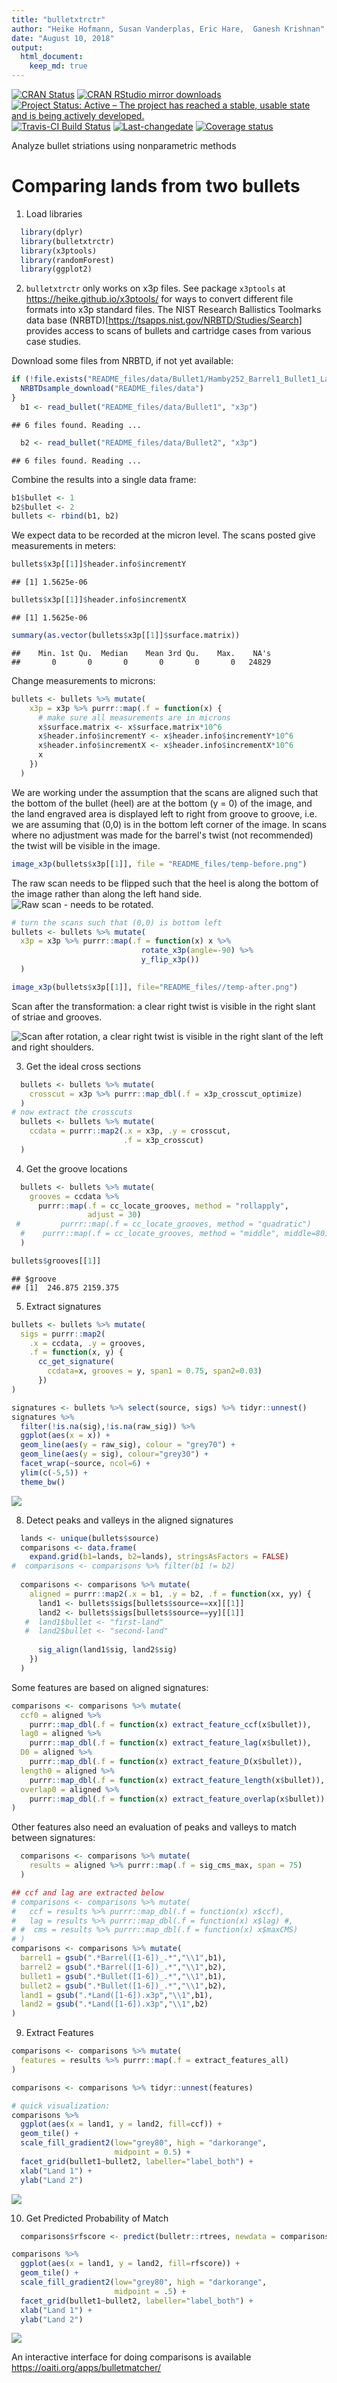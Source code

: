 ```yaml
---
title: "bulletxtrctr"
author: "Heike Hofmann, Susan Vanderplas, Eric Hare,  Ganesh Krishnan"
date: "August 10, 2018"
output: 
  html_document:
    keep_md: true
---
```


[![CRAN Status](http://www.r-pkg.org/badges/version/bulletxtrctr)](https://cran.r-project.org/package=bulletxtrctr) [![CRAN RStudio mirror downloads](http://cranlogs.r-pkg.org/badges/bulletxtrctr)](http://www.r-pkg.org/pkg/bulletxtrctr) 
[![Project Status: Active – The project has reached a stable, usable state and is being actively developed.](http://www.repostatus.org/badges/latest/active.svg)](http://www.repostatus.org/#active)
[![Travis-CI Build Status](https://travis-ci.org/heike/bulletxtrctr.svg?branch=master)](https://travis-ci.org/heike/bulletxtrctr)
[![Last-changedate](https://img.shields.io/badge/last%20change-2018--08--10-yellowgreen.svg)](/commits/master)
[![Coverage status](https://codecov.io/gh/heike/bulletxtrctr/branch/master/graph/badge.svg)](https://codecov.io/github/heike/bulletxtrctr?branch=master)

Analyze bullet striations using nonparametric methods

# Comparing lands from two bullets

1. Load libraries



```r
  library(dplyr)
  library(bulletxtrctr)
  library(x3ptools)
  library(randomForest)
  library(ggplot2)
```
  
2. `bulletxtrctr` only works on x3p files. See package `x3ptools` at https://heike.github.io/x3ptools/ for ways to convert different file formats into x3p standard files.
The NIST Research Ballistics Toolmarks data base (NRBTD)[https://tsapps.nist.gov/NRBTD/Studies/Search] provides access to  scans of bullets and cartridge cases from various case studies.  

Download some files from NRBTD, if not yet available:


```r
if (!file.exists("README_files/data/Bullet1/Hamby252_Barrel1_Bullet1_Land1.x3p")) {
  NRBTDsample_download("README_files/data")
}
  b1 <- read_bullet("README_files/data/Bullet1", "x3p")
```

```
## 6 files found. Reading ...
```

```r
  b2 <- read_bullet("README_files/data/Bullet2", "x3p")
```

```
## 6 files found. Reading ...
```
Combine the results into a single data frame:


```r
b1$bullet <- 1
b2$bullet <- 2
bullets <- rbind(b1, b2)
```

We expect data to be recorded at the micron level.
The scans posted give measurements in meters:


```r
bullets$x3p[[1]]$header.info$incrementY
```

```
## [1] 1.5625e-06
```

```r
bullets$x3p[[1]]$header.info$incrementX
```

```
## [1] 1.5625e-06
```

```r
summary(as.vector(bullets$x3p[[1]]$surface.matrix))
```

```
##    Min. 1st Qu.  Median    Mean 3rd Qu.    Max.    NA's 
##       0       0       0       0       0       0   24829
```

Change measurements to microns:


```r
bullets <- bullets %>% mutate(
    x3p = x3p %>% purrr::map(.f = function(x) {
      # make sure all measurements are in microns
      x$surface.matrix <- x$surface.matrix*10^6
      x$header.info$incrementY <- x$header.info$incrementY*10^6
      x$header.info$incrementX <- x$header.info$incrementX*10^6
      x
    })
  )
```


We are working under the assumption that the scans are aligned such that the bottom of the bullet (heel) are at the bottom (y = 0) of the image, and the land engraved area is displayed left to right from groove to groove, i.e. we are assuming that (0,0) is in the bottom left corner of the image.  In scans where no adjustment was made for the barrel's twist (not recommended) the twist will be visible in the image.


```r
image_x3p(bullets$x3p[[1]], file = "README_files/temp-before.png")
```

The raw scan needs to be flipped such that the heel is along the bottom of the image rather than along the left hand side.
![Raw scan - needs to be rotated.](README_files/temp-before.png)



```r
# turn the scans such that (0,0) is bottom left
bullets <- bullets %>% mutate(
  x3p = x3p %>% purrr::map(.f = function(x) x %>% 
                             rotate_x3p(angle=-90) %>%
                             y_flip_x3p())
  ) 
```



```r
image_x3p(bullets$x3p[[1]], file="README_files//temp-after.png")
```

Scan after the transformation: a clear right twist is visible in the right slant of striae and grooves.

![Scan after rotation, a clear right twist is visible in the right slant of the left and right shoulders.](README_files/temp-after.png)

3. Get the ideal cross sections


```r
  bullets <- bullets %>% mutate(
    crosscut = x3p %>% purrr::map_dbl(.f = x3p_crosscut_optimize)
  )
# now extract the crosscuts
  bullets <- bullets %>% mutate(
    ccdata = purrr::map2(.x = x3p, .y = crosscut, 
                         .f = x3p_crosscut)
  )
```

4. Get the groove locations


```r
  bullets <- bullets %>% mutate(
    grooves = ccdata %>% 
      purrr::map(.f = cc_locate_grooves, method = "rollapply", 
                 adjust = 30)
 #         purrr::map(.f = cc_locate_grooves, method = "quadratic")
  #    purrr::map(.f = cc_locate_grooves, method = "middle", middle=80)
  )

bullets$grooves[[1]]
```

```
## $groove
## [1]  246.875 2159.375
```

5. Extract signatures


```r
bullets <- bullets %>% mutate(
  sigs = purrr::map2(
    .x = ccdata, .y = grooves, 
    .f = function(x, y) {
      cc_get_signature(
        ccdata=x, grooves = y, span1 = 0.75, span2=0.03)
      })
)
```


```r
signatures <- bullets %>% select(source, sigs) %>% tidyr::unnest()
signatures %>% 
  filter(!is.na(sig),!is.na(raw_sig)) %>%
  ggplot(aes(x = x)) + 
  geom_line(aes(y = raw_sig), colour = "grey70") +
  geom_line(aes(y = sig), colour="grey30") +
  facet_wrap(~source, ncol=6) +
  ylim(c(-5,5)) +
  theme_bw()
```

![](README_files/figure-html/unnamed-chunk-12-1.png)<!-- -->

8. Detect peaks and valleys in the aligned signatures


```r
  lands <- unique(bullets$source)
  comparisons <- data.frame(
    expand.grid(b1=lands, b2=lands), stringsAsFactors = FALSE)
#  comparisons <- comparisons %>% filter(b1 != b2)
  
  comparisons <- comparisons %>% mutate(
    aligned = purrr::map2(.x = b1, .y = b2, .f = function(xx, yy) {
      land1 <- bullets$sigs[bullets$source==xx][[1]]
      land2 <- bullets$sigs[bullets$source==yy][[1]]
   #  land1$bullet <- "first-land"
   #  land2$bullet <- "second-land"
      
      sig_align(land1$sig, land2$sig)
    })
  )
```
Some features are based on aligned signatures:


```r
comparisons <- comparisons %>% mutate(
  ccf0 = aligned %>% 
    purrr::map_dbl(.f = function(x) extract_feature_ccf(x$bullet)),
  lag0 = aligned %>% 
    purrr::map_dbl(.f = function(x) extract_feature_lag(x$bullet)),
  D0 = aligned %>% 
    purrr::map_dbl(.f = function(x) extract_feature_D(x$bullet)),
  length0 = aligned %>% 
    purrr::map_dbl(.f = function(x) extract_feature_length(x$bullet)),
  overlap0 = aligned %>% 
    purrr::map_dbl(.f = function(x) extract_feature_overlap(x$bullet))
)
```

Other features also need an evaluation of peaks and valleys to match between signatures:


```r
  comparisons <- comparisons %>% mutate(
    results = aligned %>% purrr::map(.f = sig_cms_max, span = 75) 
  )
```


```r
## ccf and lag are extracted below
# comparisons <- comparisons %>% mutate(
#   ccf = results %>% purrr::map_dbl(.f = function(x) x$ccf),
#   lag = results %>% purrr::map_dbl(.f = function(x) x$lag) #,
# #  cms = results %>% purrr::map_dbl(.f = function(x) x$maxCMS)
# )
comparisons <- comparisons %>% mutate(
  barrel1 = gsub(".*Barrel([1-6])_.*","\\1",b1),
  barrel2 = gsub(".*Barrel([1-6])_.*","\\1",b2),
  bullet1 = gsub(".*Bullet([1-6])_.*","\\1",b1),
  bullet2 = gsub(".*Bullet([1-6])_.*","\\1",b2),
  land1 = gsub(".*Land([1-6]).x3p","\\1",b1),
  land2 = gsub(".*Land([1-6]).x3p","\\1",b2)
)
```

9. Extract Features


```r
comparisons <- comparisons %>% mutate(
  features = results %>% purrr::map(.f = extract_features_all)
)

comparisons <- comparisons %>% tidyr::unnest(features)

# quick visualization:
comparisons %>% 
  ggplot(aes(x = land1, y = land2, fill=ccf)) +
  geom_tile() +
  scale_fill_gradient2(low="grey80", high = "darkorange", 
                       midpoint = 0.5) +
  facet_grid(bullet1~bullet2, labeller="label_both") +
  xlab("Land 1") +
  ylab("Land 2")
```

![](README_files/figure-html/unnamed-chunk-17-1.png)<!-- -->
    

10. Get Predicted Probability of Match


```r
  comparisons$rfscore <- predict(bulletr::rtrees, newdata = comparisons, type = "prob")[,2]

comparisons %>% 
  ggplot(aes(x = land1, y = land2, fill=rfscore)) +
  geom_tile() +
  scale_fill_gradient2(low="grey80", high = "darkorange", 
                       midpoint = .5) +
  facet_grid(bullet1~bullet2, labeller="label_both") +
  xlab("Land 1") +
  ylab("Land 2")
```

![](README_files/figure-html/unnamed-chunk-18-1.png)<!-- -->
    

An interactive interface for doing comparisons is available https://oaiti.org/apps/bulletmatcher/
